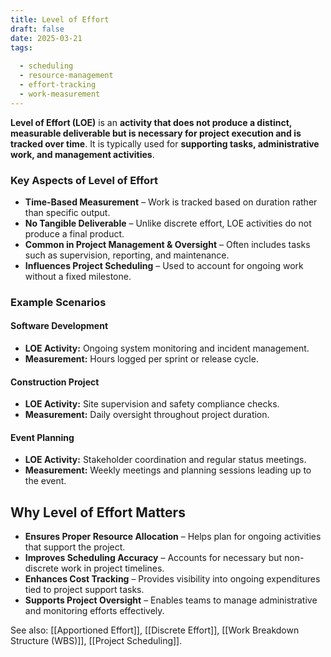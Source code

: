 ```yaml
---
title: Level of Effort
draft: false
date: 2025-03-21
tags:
  
  - scheduling
  - resource-management
  - effort-tracking
  - work-measurement
---
```


**Level of Effort (LOE)** is an **activity that does not produce a distinct, measurable deliverable but is necessary for project execution and is tracked over time**. It is typically used for **supporting tasks, administrative work, and management activities**.

### **Key Aspects of Level of Effort**
- **Time-Based Measurement** – Work is tracked based on duration rather than specific output.
- **No Tangible Deliverable** – Unlike discrete effort, LOE activities do not produce a final product.
- **Common in Project Management & Oversight** – Often includes tasks such as supervision, reporting, and maintenance.
- **Influences Project Scheduling** – Used to account for ongoing work without a fixed milestone.

### **Example Scenarios**

#### **Software Development**
- **LOE Activity:** Ongoing system monitoring and incident management.
- **Measurement:** Hours logged per sprint or release cycle.

#### **Construction Project**
- **LOE Activity:** Site supervision and safety compliance checks.
- **Measurement:** Daily oversight throughout project duration.

#### **Event Planning**
- **LOE Activity:** Stakeholder coordination and regular status meetings.
- **Measurement:** Weekly meetings and planning sessions leading up to the event.

## **Why Level of Effort Matters**
- **Ensures Proper Resource Allocation** – Helps plan for ongoing activities that support the project.
- **Improves Scheduling Accuracy** – Accounts for necessary but non-discrete work in project timelines.
- **Enhances Cost Tracking** – Provides visibility into ongoing expenditures tied to project support tasks.
- **Supports Project Oversight** – Enables teams to manage administrative and monitoring efforts effectively.

See also: [[Apportioned Effort]], [[Discrete Effort]], [[Work Breakdown Structure (WBS)]], [[Project Scheduling]].
